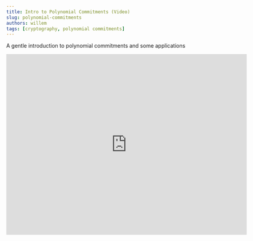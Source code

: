 ```yaml
---
title: Intro to Polynomial Commitments (Video)
slug: polynomial-commitments
authors: willem
tags: [cryptography, polynomial commitments]
---
```


A gentle introduction to polynomial commitments and some applications

<iframe width="640" height="480" src="https://www.youtube.com/embed/R47AIqaZHgs" title="Into to Polynomial Commitments" frameborder="0" allow="accelerometer; autoplay; clipboard-write; encrypted-media; gyroscope; picture-in-picture" allowfullscreen></iframe>